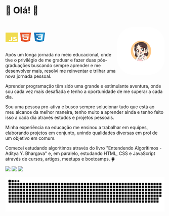 # 🌸 Olá! 🐾

<div style="display: inline_block"><br>
  <img align="right" alt="Amanda-pic" height="150" style="border-radius:50px;" src="foto-perfil.png">
</div>

<div style="display: inline_block"><br>
  <img align="center" alt="Amanda-Js" height="30" width="40" src="https://raw.githubusercontent.com/devicons/devicon/master/icons/javascript/javascript-plain.svg">
  <img align="center" alt="Amanda-HTML" height="30" width="40" src="https://raw.githubusercontent.com/devicons/devicon/master/icons/html5/html5-original.svg">
  <img align="center" alt="Amanda-CSS" height="30" width="40" src="https://raw.githubusercontent.com/devicons/devicon/master/icons/css3/css3-original.svg">
</div><br>

Após um longa jornada no meio educacional, onde tive o privilégio de me graduar e fazer duas pós-graduações buscando sempre aprender e me desenvolver mais, resolvi me reinventar e trilhar uma nova jornada pessoal.

Aprender programação têm sido uma grande e estimulante aventura, onde sou cada vez mais desafiada e tenho a oportunidade de me superar a cada dia.

Sou uma pessoa pro-ativa e busco sempre solucionar tudo que está ao meu alcance da melhor maneira, tenho muito a aprender ainda e tenho feito isso a cada dia através estudos e projetos pessoais.

Minha experiência na educação me ensinou a trabalhar em equipes, elaborando projetos em conjunto, unindo qualidades diversas em prol de um objetivo em comum.

Comecei estudando algorítimos através do livro "Entendendo Algorítimos - Aditya Y. Bhargava" e, em paralelo, estudando HTML, CSS e JavaScript através de cursos, artigos, meetups e bootcamps. 🍀

<div> 
  <a href=https://www.instagram.com/nanda.tinthia/?hl=pt-br" target="_blank"><img src="https://img.shields.io/badge/-Instagram-%23E4405F?style=for-the-badge&logo=instagram&logoColor=white" target="_blank"></a>
  <a href = "mailto:nandydudu477@gmail.com"><img src="https://img.shields.io/badge/-Gmail-%23333?style=for-the-badge&logo=gmail&logoColor=white" target="_blank"></a>
  <a href="https://www.linkedin.com/in/amanda-santos-912891250/" target="_blank"><img src="https://img.shields.io/badge/-LinkedIn-%230077B5?style=for-the-badge&logo=linkedin&logoColor=white" target="_blank"></a> 

![Snake animation](https://github.com/AmandaSoaress/AmandaSoaress/blob/output/github-contribution-grid-snake.svg)
 
</div>

 
<!--
**AmandaSoaress/AmandaSoaress** is a ✨ _special_ ✨ repository because its `README.md` (this file) appears on your GitHub profile.

Here are some ideas to get you started:

- 🔭 I’m currently working on ...
- 🌱 I’m currently learning ...
- 👯 I’m looking to collaborate on ...
- 🤔 I’m looking for help with ...
- 💬 Ask me about ...
- 📫 How to reach me: ...
- 😄 Pronouns: ...
- ⚡ Fun fact: ...
-->

